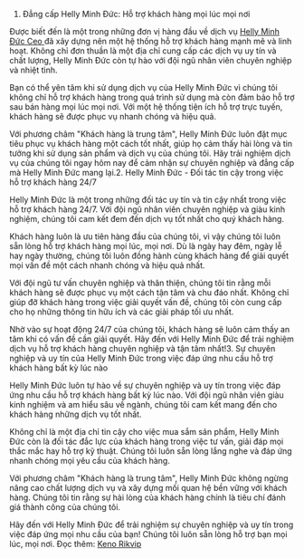 
1. Đẳng cấp Helly Minh Đức: Hỗ trợ khách hàng mọi lúc mọi nơi

Được biết đến là một trong những đơn vị hàng đầu về dịch vụ <a href="https://rikvip.insure/helly-minh-duc/">Helly Minh Đức Ceo </a> đã xây dựng nên một hệ thống hỗ trợ khách hàng mạnh mẽ và linh hoạt. Không chỉ đơn thuần là một địa chỉ cung cấp các dịch vụ uy tín và chất lượng, Helly Minh Đức còn tự hào với đội ngũ nhân viên chuyên nghiệp và nhiệt tình.

Bạn có thể yên tâm khi sử dụng dịch vụ của Helly Minh Đức vì chúng tôi không chỉ hỗ trợ khách hàng trong quá trình sử dụng mà còn đảm bảo hỗ trợ sau bán hàng mọi lúc mọi nơi. Với một hệ thống tiện ích hỗ trợ trực tuyến, khách hàng sẽ được phục vụ nhanh chóng và hiệu quả.

Với phương châm "Khách hàng là trung tâm", Helly Minh Đức luôn đặt mục tiêu phục vụ khách hàng một cách tốt nhất, giúp họ cảm thấy hài lòng và tin tưởng khi sử dụng sản phẩm và dịch vụ của chúng tôi. Hãy trải nghiệm dịch vụ của chúng tôi ngay hôm nay để cảm nhận sự chuyên nghiệp và đẳng cấp mà Helly Minh Đức mang lại.2. Helly Minh Đức - Đối tác tin cậy trong việc hỗ trợ khách hàng 24/7

Helly Minh Đức là một trong những đối tác uy tín và tin cậy nhất trong việc hỗ trợ khách hàng 24/7. Với đội ngũ nhân viên chuyên nghiệp và giàu kinh nghiệm, chúng tôi cam kết đem đến dịch vụ tốt nhất cho quý khách hàng.

Khách hàng luôn là ưu tiên hàng đầu của chúng tôi, vì vậy chúng tôi luôn sẵn lòng hỗ trợ khách hàng mọi lúc, mọi nơi. Dù là ngày hay đêm, ngày lễ hay ngày thường, chúng tôi luôn đồng hành cùng khách hàng để giải quyết mọi vấn đề một cách nhanh chóng và hiệu quả nhất.

Với đội ngũ tư vấn chuyên nghiệp và thân thiện, chúng tôi tin rằng mỗi khách hàng sẽ được phục vụ một cách tận tâm và chu đáo nhất. Không chỉ giúp đỡ khách hàng trong việc giải quyết vấn đề, chúng tôi còn cung cấp cho họ những thông tin hữu ích và các giải pháp tối ưu nhất.

Nhờ vào sự hoạt động 24/7 của chúng tôi, khách hàng sẽ luôn cảm thấy an tâm khi có vấn đề cần giải quyết. Hãy đến với Helly Minh Đức để trải nghiệm dịch vụ hỗ trợ khách hàng chuyên nghiệp và tận tâm nhất!3. Sự chuyên nghiệp và uy tín của Helly Minh Đức trong việc đáp ứng nhu cầu hỗ trợ khách hàng bất kỳ lúc nào

Helly Minh Đức luôn tự hào về sự chuyên nghiệp và uy tín trong việc đáp ứng nhu cầu hỗ trợ khách hàng bất kỳ lúc nào. Với đội ngũ nhân viên giàu kinh nghiệm và am hiểu sâu về ngành, chúng tôi cam kết mang đến cho khách hàng những dịch vụ tốt nhất.

Không chỉ là một địa chỉ tin cậy cho việc mua sắm sản phẩm, Helly Minh Đức còn là đối tác đắc lực của khách hàng trong việc tư vấn, giải đáp mọi thắc mắc hay hỗ trợ kỹ thuật. Chúng tôi luôn sẵn lòng lắng nghe và đáp ứng nhanh chóng mọi yêu cầu của khách hàng.

Với phương châm "Khách hàng là trung tâm", Helly Minh Đức không ngừng nâng cao chất lượng dịch vụ và xây dựng mối quan hệ bền vững với khách hàng. Chúng tôi tin rằng sự hài lòng của khách hàng chính là tiêu chí đánh giá thành công của chúng tôi.

Hãy đến với Helly Minh Đức để trải nghiệm sự chuyên nghiệp và uy tín trong việc đáp ứng mọi nhu cầu của bạn! Chúng tôi luôn sẵn lòng hỗ trợ bạn mọi lúc, mọi nơi.
Đọc thêm: <a href="https://rikvip.insure/keno-rikvip/ "> Keno Rikvip</a>
